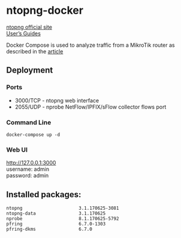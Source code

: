 # ntopng-docker

[ntopng official site](http://www.ntop.org/products/traffic-analysis/ntop/)  
[User’s Guides](http://www.ntop.org/support/documentation/documentation/)  

Docker Compose is used to analyze traffic from a MikroTik router as described in the [article](http://www.ntop.org/ntopng/how-to-analyse-mikrotik-traffic-using-ntopng/)

## Deployment

### Ports
 - 3000/TCP - ntopng web interface
 - 2055/UDP - nprobe NetFlow/IPFIX/sFlow collector flows port

### Command Line
 ```
docker-compose up -d
 ```

 ### Web UI

 http://127.0.0.1:3000  
 username: admin  
 password: admin  

## Installed packages:
```
ntopng                     3.1.170625-3081
ntopng-data                3.1.170625
nprobe                     8.1.170625-5792
pfring                     6.7.0-1303
pfring-dkms                6.7.0
```